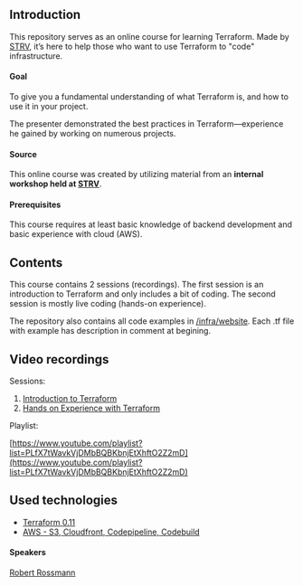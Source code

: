 ## Introduction
This repository serves as an online course for learning Terraform. 
Made by [STRV](https://www.strv.com/), it’s here to help those who want to use Terraform to "code" infrastructure.

#### Goal
To give you a fundamental understanding of what Terraform is, and how to use it in your project.

The presenter demonstrated the best practices in Terraform—experience he gained by working on numerous projects.

#### Source
This online course was created by utilizing material from an **internal workshop held at [STRV](https://www.strv.com/)**.

#### Prerequisites
This course requires at least basic knowledge of backend development and basic experience with cloud (AWS).

## Contents

This course contains 2 sessions (recordings).
The first session is an introduction to Terraform and only includes a bit of coding.
The second session is mostly live coding (hands-on experience).

The repository also contains all code examples in [/infra/website](/infra/website). Each .tf file with example has description in comment at begining.

## Video recordings

Sessions: 
1. [Introduction to Terraform](https://www.youtube.com/watch?v=-QmW2r7SpU4&list=PLfX7tWavkVjDMbBQBKbnjEtXhftO2Z2mD&index=2&t=0s)
2. [Hands on Experience with Terraform](https://www.youtube.com/watch?v=MaHgdwgw_qc&list=PLfX7tWavkVjDMbBQBKbnjEtXhftO2Z2mD&index=3&t=0s)

Playlist:

[https://www.youtube.com/playlist?list=PLfX7tWavkVjDMbBQBKbnjEtXhftO2Z2mD](https://www.youtube.com/playlist?list=PLfX7tWavkVjDMbBQBKbnjEtXhftO2Z2mD)


## Used technologies
- [Terraform 0.11](https://www.terraform.io/)
- [AWS - S3, Cloudfront, Codepipeline, Codebuild](https://aws.amazon.com/)


#### Speakers
[Robert Rossmann](https://github.com/robertrossmann)
